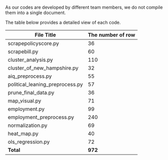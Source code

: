As our codes are developed by different team members, we do not compile them into a single document. 

The table below provides a detailed view of each code.

File Title | The number of row |
--- | --- |
scrapepolicyscore.py | 36
scrapebill.py | 60
cluster_analysis.py | 110 	
cluster_of_new_hampshire.py | 32 	
aiq_preprocess.py | 55 	
political_leaning_preprocess.py | 57 	
prune_final_data.py | 36 	
map_visual.py | 71
employment.py | 99
employment_preprocess.py | 240
normalization.py | 69
heat_map.py | 40
ols_regression.py | 72
**Total** | **972**
